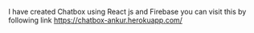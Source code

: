 I have created Chatbox using React js and Firebase
you can visit this by following link
https://chatbox-ankur.herokuapp.com/
